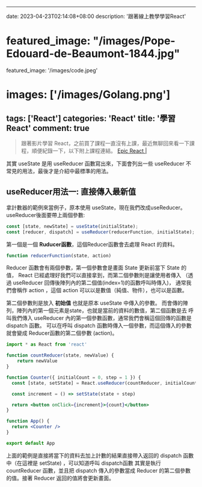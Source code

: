 
---
date: 2023-04-23T02:14:08+08:00
description: '跟著線上教學學習React'
# featured_image: "/images/Pope-Edouard-de-Beaumont-1844.jpg"
featured_image: '/images/code.jpeg'
# images: ['/images/Golang.png']
tags: ['React']
categories: 'React'
title: '學習React'
comment: true
---

> 跟著影片學習 React，之前買了課程一直沒有上課，最近無聊回來看一下課程，順便紀錄一下，以下附上課程連結。
[Epic React | ](https://youtu.be/yyUHQIec83I)

其實 useState 是用 useReducer 函數寫出來，下面會列出一些 useReducer 不常見的用法，最後才是介紹中最標準的用法。

## useReducer用法一: 直接傳入最新值

拿計數器的範例來當例子，原本使用 useState，現在我們改成useReducer。
useReducer後面要帶上兩個參數:

```js
const [state, newState] = useState(initialState);
const [reducer, dispatch] = useReducer(reducerFunction, initialState);
```

第一個是一個 **Ruducer函數**，這個Reducer函數會去處理 React 的資料。

```js
function reducerFunction(state, action)
```
Reducer 函數會有兩個參數，第一個參數會是畫面 State 更新前當下 State 的值，
React 已經處理好我們可以直接拿到，而第二個參數則是讓使用者傳入
（透過 useReducer 回傳後陣列內的第二個值(index=1)的函數呼叫時傳入)，
通常我們會稱作 action ，這個 action 可以以是數值（純值、物件），也可以是函數。

第二個參數則是放入 **初始值** 也就是原本 useState 中傳入的參數。
而會傳的陣列，陣列內的第一個元素是state，也就是當前的資料的數值，第二個函數是去
呼叫我們傳入 useReducer 內的第一個參數函數，通常我們會稱這個回傳的函數是 dispatch 函數。
可以在呼叫 dispatch 函數時傳入一個參數，而這個傳入的參數就會變成 Reducer函數的第二個參數 (action)。


```jsx
import * as React from 'react'

function countReducer(state, newValue) {
    return newValue
}

function Counter({ initialCount = 0, step = 1 }) {
  const [state, setState] = React.useReducer(countReducer, initialCount)

  const increment = () => setState(state + step)

  return <button onClick={increment}>{count}</button>
}

function App() {
  return <Counter />
}

export default App
```
上面的範例是直接將當下的資料去加上計數的結果直接帶入返回的 dispatch 函數中（在這裡是 setState) ，可以知道呼叫 dispatch函數
其實是執行 countReducer 函數，並且把 dispatch 傳入的參數當成 Reducer 的第二個參數的值。接著 Reducer 返回的值將會更新畫面。
